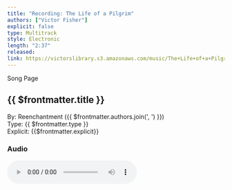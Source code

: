 ```yaml
---
title: "Recording: The Life of a Pilgrim"
authors: ["Victor Fisher"]
explicit: false
type: Multitrack
style: Electronic
length: "2:37"
released:
link: https://victorslibrary.s3.amazonaws.com/music/The+Life+of+a+Pilgrim/The+Life+of+a+Pilgrim.mp3
---
```


<g-link to="/song/the-life-of-a-pilgrim">Song Page</g-link>

## {{ $frontmatter.title }}

By: <g-link to="/band/reenchantment">Reenchantment</g-link> ({{ $frontmatter.authors.join(', ') }})  
Type: {{ $frontmatter.type }}  
Explicit: {{$frontmatter.explicit}}

### Audio

<audio controls controlsList="nodownload">
  <source :src="$frontmatter.link" type="audio/mpeg">
Your browser does not support the audio element.
</audio>
